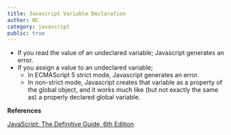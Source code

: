 ```yaml
---
title: Javascript Variable Declaration
author: NC
category: javascript
public: true
---
```



- If you read the value of an undeclared variable; Javascript generates an error.
- If you assign a value to an undeclared variable; 
	- In ECMAScript 5 strict mode, Javascript generates an error.
	- In non-strict mode, Javascript creates that variable as a property of the global object, and it works much like (but not exactly the same as) a properly declared global variable.


**References**

[JavaScript: The Definitive Guide, 6th Edition](http://shop.oreilly.com/product/9780596805531.do)
